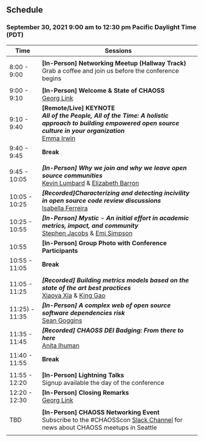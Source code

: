## Schedule
### September 30, 2021 9:00 am to 12:30 pm Pacific Daylight Time (PDT)

|Time|Sessions|
|---|---|
| | | 
| 8:00 - 9:00|**[In-Person] Networking Meetup (Hallway Track)**<br>Grab a coffee and join us before the conference begins|
| | |
| 9:00 - 9:10|**[In-Person] Welcome & State of CHAOSS**<br>[Georg Link](#user-content-georg-link)|
| 9:10 - 9:40|**[Remote/Live] KEYNOTE<br>_All of the People, All of the Time: A holistic approach to building empowered open source culture in your organization_**<br>[Emma Irwin](#user-content-emma-irwin)|
| 9:40 - 9:45|**Break**|
| | |
| 9:45 - 10:05|_**[In-Person] Why we join and why we leave open source communities**_<br>[Kevin Lumbard](#user-content-kevin-lumbard) & [Elizabeth Barron](#user-content-elizabeth-barron)|
|10:05 - 10:25|_**[Recorded]Characterizing and detecting incivility in open source code review discussions**_<br>[Isabella Ferreira](#user-content-isabella-ferreira)|
|10:25 - 10:55|_**[In-Person] Mystic - An initial effort in academic metrics, impact, and community**_<br>[Stephen Jacobs](#user-content-stephen-jacobs) & [Emi Simpson](#user-content-emi-simpson)|
| 10:55 | **[In-Person] Group Photo with Conference Participants** |
|10:55 - 11:05|**Break**|
| | |
|11:05 - 11:25|_**[Recorded] Building metrics models based on the state of the art best practices**_<br>[Xiaoya Xia](#user-content-xiaoya-xia) & [King Gao](#user-content-king-gao)|
|11:25) - 11:35|_**[In-Person] A complex web of open source software dependencies risk**_<br>[Sean Goggins](#user-content-sean-goggins)|
|11:35 - 11:45|_**[Recorded] CHAOSS DEI Badging: From there to here**_<br>[Anita Ihuman](#user-content-anita-ihuman)|
|11:40 - 11:55|**Break**|
| | |
|11:55 - 12:20|**[In-Person] Lightning Talks**<br>Signup available the day of the conference|
|12:20 - 12:30|**[In-Person] Closing Remarks**<br>[Georg Link](#user-content-georg-link)|
| | |
|TBD|**[In-Person] CHAOSS Networking Event**<br>Subscribe to the #CHAOSScon [Slack Channel](https://join.slack.com/t/chaoss-workspace/shared_invite/zt-r65szij9-QajX59hkZUct82b0uACA6g) for news about CHAOSS meetups in Seattle|
| | |
